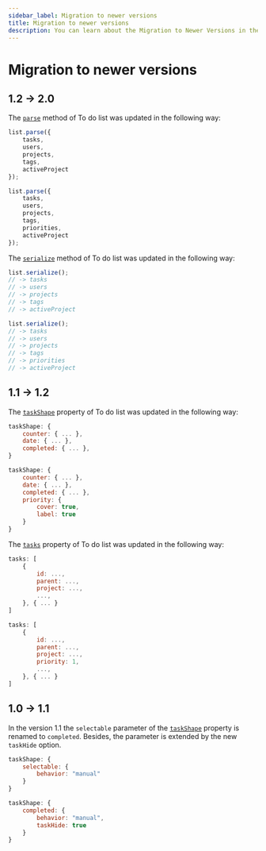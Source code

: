 ```yaml
---
sidebar_label: Migration to newer versions
title: Migration to newer versions
description: You can learn about the Migration to Newer Versions in the documentation of the DHTMLX JavaScript To Do List library. Browse developer guides and API reference, try out code examples and live demos, and download a free 30-day evaluation version of DHTMLX To Do List.
---
```


# Migration to newer versions

## 1.2 -> 2.0

The [`parse`](../api/methods/parse_method) method of To do list was updated in the following way:

~~~js {} title="Before v2.0"
list.parse({
    tasks,
    users,
    projects,
    tags,
    activeProject
});
~~~

~~~js {6} title="From v2.0"
list.parse({
    tasks,
    users,
    projects,
    tags,
    priorities,
    activeProject
});
~~~

The [`serialize`](../api/methods/serialize_method) method of To do list was updated in the following way:

~~~js {} title="Before v2.0"
list.serialize();
// -> tasks
// -> users
// -> projects
// -> tags
// -> activeProject
~~~

~~~js {6} title="From v2.0"
list.serialize();
// -> tasks
// -> users
// -> projects
// -> tags
// -> priorities
// -> activeProject
~~~

## 1.1 -> 1.2

The [`taskShape`](../api/configs/taskshape_config) property of To do list was updated in the following way:

~~~js {} title="Before v1.2"
taskShape: {
    counter: { ... },
    date: { ... },
    completed: { ... },
}
~~~

~~~js {5-8} title="From v1.2"
taskShape: {
    counter: { ... },
    date: { ... },
    completed: { ... },
    priority: {
        cover: true,
        label: true
    }
}
~~~

The [`tasks`](../api/configs/tasks_config) property of To do list was updated in the following way:

~~~js {} title="Before v1.2"
tasks: [
    {
        id: ...,
        parent: ...,
        project: ...,
        ...,
    }, { ... }
]
~~~

~~~js {6} title="From v1.2"
tasks: [
    {
        id: ...,
        parent: ...,
        project: ...,
        priority: 1,
        ...,
    }, { ... }
]
~~~

## 1.0 -> 1.1

In the version 1.1 the `selectable` parameter of the [`taskShape`](api/configs/taskshape_config.md) property is renamed to `completed`. Besides, the parameter is extended by the new `taskHide` option.

~~~js {2} title="Before v1.1"
taskShape: {
    selectable: {
        behavior: "manual"
    }
}
~~~

~~~js {2-5} title="From v1.1"
taskShape: {
    completed: {
        behavior: "manual",
        taskHide: true
    }
}
~~~
